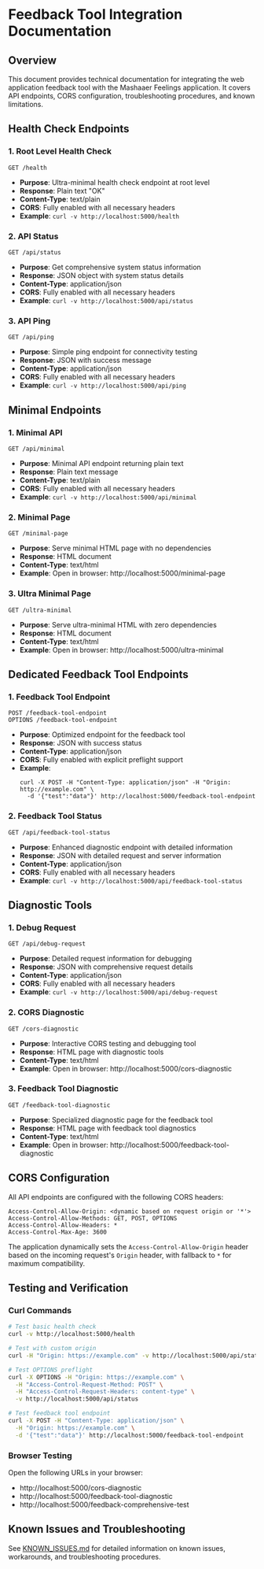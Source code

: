 # Feedback Tool Integration Documentation

## Overview

This document provides technical documentation for integrating the web application feedback tool with the Mashaaer Feelings application. It covers API endpoints, CORS configuration, troubleshooting procedures, and known limitations.

## Health Check Endpoints

### 1. Root Level Health Check

```
GET /health
```

- **Purpose**: Ultra-minimal health check endpoint at root level
- **Response**: Plain text "OK"
- **Content-Type**: text/plain
- **CORS**: Fully enabled with all necessary headers
- **Example**: `curl -v http://localhost:5000/health`

### 2. API Status

```
GET /api/status
```

- **Purpose**: Get comprehensive system status information
- **Response**: JSON object with system status details
- **Content-Type**: application/json
- **CORS**: Fully enabled with all necessary headers
- **Example**: `curl -v http://localhost:5000/api/status`

### 3. API Ping

```
GET /api/ping
```

- **Purpose**: Simple ping endpoint for connectivity testing
- **Response**: JSON with success message
- **Content-Type**: application/json
- **CORS**: Fully enabled with all necessary headers
- **Example**: `curl -v http://localhost:5000/api/ping`

## Minimal Endpoints

### 1. Minimal API

```
GET /api/minimal
```

- **Purpose**: Minimal API endpoint returning plain text
- **Response**: Plain text message
- **Content-Type**: text/plain
- **CORS**: Fully enabled with all necessary headers
- **Example**: `curl -v http://localhost:5000/api/minimal`

### 2. Minimal Page

```
GET /minimal-page
```

- **Purpose**: Serve minimal HTML page with no dependencies
- **Response**: HTML document
- **Content-Type**: text/html
- **Example**: Open in browser: http://localhost:5000/minimal-page

### 3. Ultra Minimal Page

```
GET /ultra-minimal
```

- **Purpose**: Serve ultra-minimal HTML with zero dependencies
- **Response**: HTML document
- **Content-Type**: text/html
- **Example**: Open in browser: http://localhost:5000/ultra-minimal

## Dedicated Feedback Tool Endpoints

### 1. Feedback Tool Endpoint

```
POST /feedback-tool-endpoint
OPTIONS /feedback-tool-endpoint
```

- **Purpose**: Optimized endpoint for the feedback tool
- **Response**: JSON with success status
- **Content-Type**: application/json
- **CORS**: Fully enabled with explicit preflight support
- **Example**:
  ```
  curl -X POST -H "Content-Type: application/json" -H "Origin: http://example.com" \
    -d '{"test":"data"}' http://localhost:5000/feedback-tool-endpoint
  ```

### 2. Feedback Tool Status

```
GET /api/feedback-tool-status
```

- **Purpose**: Enhanced diagnostic endpoint with detailed information
- **Response**: JSON with detailed request and server information
- **Content-Type**: application/json
- **CORS**: Fully enabled with all necessary headers
- **Example**: `curl -v http://localhost:5000/api/feedback-tool-status`

## Diagnostic Tools

### 1. Debug Request

```
GET /api/debug-request
```

- **Purpose**: Detailed request information for debugging
- **Response**: JSON with comprehensive request details
- **Content-Type**: application/json
- **CORS**: Fully enabled with all necessary headers
- **Example**: `curl -v http://localhost:5000/api/debug-request`

### 2. CORS Diagnostic

```
GET /cors-diagnostic
```

- **Purpose**: Interactive CORS testing and debugging tool
- **Response**: HTML page with diagnostic tools
- **Content-Type**: text/html
- **Example**: Open in browser: http://localhost:5000/cors-diagnostic

### 3. Feedback Tool Diagnostic

```
GET /feedback-tool-diagnostic
```

- **Purpose**: Specialized diagnostic page for the feedback tool
- **Response**: HTML page with feedback tool diagnostics
- **Content-Type**: text/html
- **Example**: Open in browser: http://localhost:5000/feedback-tool-diagnostic

## CORS Configuration

All API endpoints are configured with the following CORS headers:

```
Access-Control-Allow-Origin: <dynamic based on request origin or '*'>
Access-Control-Allow-Methods: GET, POST, OPTIONS
Access-Control-Allow-Headers: *
Access-Control-Max-Age: 3600
```

The application dynamically sets the `Access-Control-Allow-Origin` header based on the incoming request's `Origin` header, with fallback to `*` for maximum compatibility.

## Testing and Verification

### Curl Commands

```bash
# Test basic health check
curl -v http://localhost:5000/health

# Test with custom origin
curl -H "Origin: https://example.com" -v http://localhost:5000/api/status

# Test OPTIONS preflight
curl -X OPTIONS -H "Origin: https://example.com" \
  -H "Access-Control-Request-Method: POST" \
  -H "Access-Control-Request-Headers: content-type" \
  -v http://localhost:5000/api/status

# Test feedback tool endpoint
curl -X POST -H "Content-Type: application/json" \
  -H "Origin: https://example.com" \
  -d '{"test":"data"}' http://localhost:5000/feedback-tool-endpoint
```

### Browser Testing

Open the following URLs in your browser:

- http://localhost:5000/cors-diagnostic
- http://localhost:5000/feedback-tool-diagnostic
- http://localhost:5000/feedback-comprehensive-test

## Known Issues and Troubleshooting

See [KNOWN_ISSUES.md](KNOWN_ISSUES.md) for detailed information on known issues, workarounds, and troubleshooting procedures.
